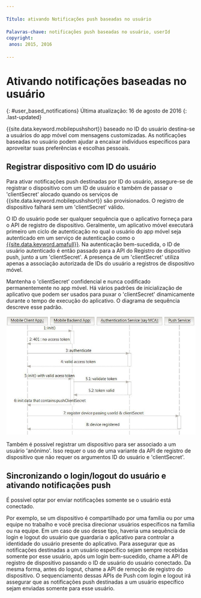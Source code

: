 ```yaml
---

Título: ativando Notificações push baseadas no usuário

Palavras-chave: notificações push baseadas no usuário, userId
copyright:
 anos: 2015, 2016

---
```


# Ativando notificações baseadas no usuário
{: #user_based_notifications}
Última atualização: 16 de agosto de 2016
{: .last-updated}

{{site.data.keyword.mobilepushshort}} baseado no ID do usuário destina-se a usuários do app móvel com mensagens customizadas. As notificações baseadas no usuário podem ajudar a encaixar indivíduos específicos para aproveitar suas preferências e escolhas pessoais.  

## Registrar dispositivo com ID do usuário
Para ativar notificações push destinadas por ID do usuário, assegure-se de registrar o dispositivo com um ID de usuário e também de passar o 'clientSecret' alocado quando os serviços de {{site.data.keyword.mobilepushshort}} são provisionados. O registro de dispositivo falhará sem um 'clientSecret' válido.  

O ID do usuário pode ser qualquer sequência que o aplicativo forneça para o API de registro de dispositivo. Geralmente, um aplicativo móvel executará primeiro um ciclo de autenticação no qual o usuário do app móvel seja autenticado em um serviço de autenticação como o [{{site.data.keyword.amafull}}](https://console.ng.bluemix.net/docs/services/mobileaccess/index.html). Na autenticação bem-sucedida, o ID de usuário autenticado é então passado para a API do Registro de dispositivo push, junto a um 'clientSecret'.  A presença de um 'clientSecret' utiliza apenas a associação autorizada de IDs do usuário a registros de dispositivo móvel.

Mantenha o 'clientSecret' confidencial e nunca codificado permanentemente no app móvel. Há vários padrões de inicialização de aplicativo que podem ser usados para puxar o 'clientSecret' dinamicamente durante o tempo de execução do aplicativo. O diagrama de sequência descreve esse padrão.

![Enable_Push](images/init_client_secret.jpg) 

Também é possível registrar um dispositivo para ser associado a um usuário 'anônimo'. Isso requer o uso de uma variante da API de registro de dispositivo que não requer os argumentos ID do usuário e 'clientSecret'.   

## Sincronizando o login/logout do usuário e ativando notificações push 

É possível optar por enviar notificações somente se o usuário está conectado. 

Por exemplo, se um dispositivo é compartilhado por uma família ou por uma equipe no trabalho e você precisa direcionar usuários específicos na família ou na equipe.  Em um caso de uso desse tipo, haveria uma sequência de login e logout do usuário que guardaria o aplicativo para controlar a identidade do usuário presente do aplicativo. Para assegurar que as notificações destinadas a um usuário específico sejam sempre recebidas somente por esse usuário, após um login bem-sucedido, chame a API de registro de dispositivo passando o ID de usuário do usuário conectado. Da mesma forma, antes do logout, chame a API de remoção de registro do dispositivo. O sequenciamento dessas APIs de Push com login e logout irá assegurar que as notificações push destinadas a um usuário específico sejam enviadas somente para esse usuário.
